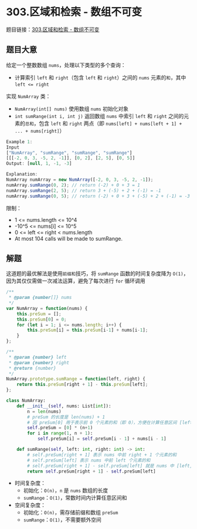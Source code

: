 # 303.区域和检索 - 数组不可变

题目链接：[303.区域和检索 - 数组不可变](https://leetcode.cn/problems/range-sum-query-immutable/)

## 题目大意

给定一个整数数组 `nums`，处理以下类型的多个查询：
- 计算索引 `left` 和 `right`（包含 `left` 和 `right`）之间的 `nums` 元素的`和`，其中 `left <= right`

实现 `NumArray` 类：
- `NumArray(int[] nums)` 使用数组 `nums` 初始化对象
- `int sumRange(int i, int j)` 返回数组 `nums` 中索引 `left` 和 `right` 之间的元素的`总和`，包含 `left` 和 `right` 两点（即 `nums[left] + nums[left + 1] + ... + nums[right]`）

```js
Example 1:
Input
["NumArray", "sumRange", "sumRange", "sumRange"]
[[[-2, 0, 3, -5, 2, -1]], [0, 2], [2, 5], [0, 5]]
Output: [null, 1, -1, -3]

Explanation:
NumArray numArray = new NumArray([-2, 0, 3, -5, 2, -1]);
numArray.sumRange(0, 2); // return (-2) + 0 + 3 = 1
numArray.sumRange(2, 5); // return 3 + (-5) + 2 + (-1) = -1
numArray.sumRange(0, 5); // return (-2) + 0 + 3 + (-5) + 2 + (-1) = -3
```

限制：
- 1 <= nums.length <= 10^4
- -10^5 <= nums[i] <= 10^5
- 0 <= left <= right < nums.length
- At most 104 calls will be made to sumRange.

## 解题

这道题的最优解法是使用`前缀和`技巧，将 `sumRange` 函数的时间复杂度降为 `O(1)`，因为其仅仅需做一次减法运算，避免了每次进行 `for` 循环调用

```js
/**
 * @param {number[]} nums
 */
var NumArray = function(nums) {
    this.preSum = [];
    this.preSum[0] = 0;
    for (let i = 1; i <= nums.length; i++) {
        this.preSum[i] = this.preSum[i-1] + nums[i-1];
    }
};

/** 
 * @param {number} left 
 * @param {number} right
 * @return {number}
 */
NumArray.prototype.sumRange = function(left, right) {
    return this.preSum[right + 1] - this.preSum[left];
};
```
```python
class NumArray:
    def __init__(self, nums: List[int]):
        n = len(nums)
        # preSum 的长度是 len(nums) + 1
        # 因 preSum[0] 用于表示前 0 个元素的和（即 0），方便在计算任意区间 [left, right] 的和时，不用处理边界问题
        self.preSum = [0] * (n+1)
        for i in range(1, n + 1):
            self.preSum[i] = self.preSum[i - 1] + nums[i - 1]

    def sumRange(self, left: int, right: int) -> int:
        # self.preSum[right + 1] 表示 nums 中前 right + 1 个元素的和
        # self.preSum[left] 表示 nums 中前 left 个元素的和
        # self.preSum[right + 1] - self.preSum[left] 就是 nums 中 [left, right] 区间内所有元素的和
        return self.preSum[right + 1] - self.preSum[left]
```

- 时间复杂度：
  - 初始化：`O(n)`，`n` 是 `nums` 数组的长度
  - `sumRange`：`O(1)`，常数时间内计算任意区间和
- 空间复杂度：
  - 初始化：`O(n)`，需存储前缀和数组 `preSum`
  - `sumRange`：`O(1)`，不需要额外空间